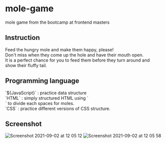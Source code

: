 # mole-game
mole game from the bootcamp at frontend masters 

<h2>Instruction</h2>
<p>Feed the hungry mole and make them happy, please! <br/> 
Don't miss when they come up the hole and have their mouth open. <br/>
It is a perfect chance for you to feed them before they turn around and show their fluffy tail.</p>

<h2>Programming language</h2>
`${JavaScript}` : practice data structure <br/>
`HTML` : simply structured HTML using `<div>` to divide each spaces for moles. <br/>
`CSS` : practice different versions of CSS structure.

<h2>Screenshot</h2>

![Screenshot 2021-09-02 at 12 05 12](https://user-images.githubusercontent.com/40551978/131878630-c87339a1-8e69-48aa-8485-9621cd5afc99.png)
![Screenshot 2021-09-02 at 12 05 58](https://user-images.githubusercontent.com/40551978/131878641-108fcaaa-1615-4c70-a0da-fc612cf4dae7.png)
